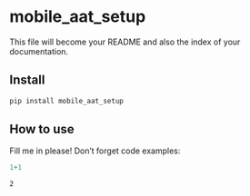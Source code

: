 mobile_aat_setup
================

<!-- WARNING: THIS FILE WAS AUTOGENERATED! DO NOT EDIT! -->

This file will become your README and also the index of your
documentation.

## Install

``` sh
pip install mobile_aat_setup
```

## How to use

Fill me in please! Don’t forget code examples:

``` python
1+1
```

    2
